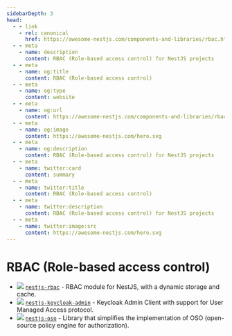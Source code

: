 ```yaml
---
sidebarDepth: 3
head:
  - - link
    - rel: canonical
      href: https://awesome-nestjs.com/components-and-libraries/rbac.html
  - - meta
    - name: description
      content: RBAC (Role-based access control) for NestJS projects
  - - meta
    - name: og:title
      content: RBAC (Role-based access control)
  - - meta
    - name: og:type
      content: website
  - - meta
    - name: og:url
      content: https://awesome-nestjs.com/components-and-libraries/rbac.html
  - - meta
    - name: og:image
      content: https://awesome-nestjs.com/hero.svg
  - - meta
    - name: og:description
      content: RBAC (Role-based access control) for NestJS projects
  - - meta
    - name: twitter:card
      content: summary
  - - meta
    - name: twitter:title
      content: RBAC (Role-based access control)
  - - meta
    - name: twitter:description
      content: RBAC (Role-based access control) for NestJS projects
  - - meta
    - name: twitter:image:src
      content: https://awesome-nestjs.com/hero.svg
---
```


# RBAC (Role-based access control)

- ![](https://img.shields.io/github/stars/sergey-telpuk/nestjs-rbac.svg?style=flat-square) [`nestjs-rbac`](https://github.com/sergey-telpuk/nestjs-rbac) - RBAC module for NestJS, with a dynamic storage and cache.
- ![](https://img.shields.io/github/stars/relevantfruit/nestjs-keycloak-admin.svg?style=flat-square) [`nestjs-keycloak-admin`](https://github.com/relevantfruit/nestjs-keycloak-admin) - Keycloak Admin Client with support for User Managed Access protocol.
- ![](https://img.shields.io/github/stars/bjerkio/nestjs-oso.svg?style=flat-square) [`nestjs-oso`](https://github.com/bjerkio/nestjs-oso) - Library that simplifies the implementation of OSO (open-source policy engine for authorization).
